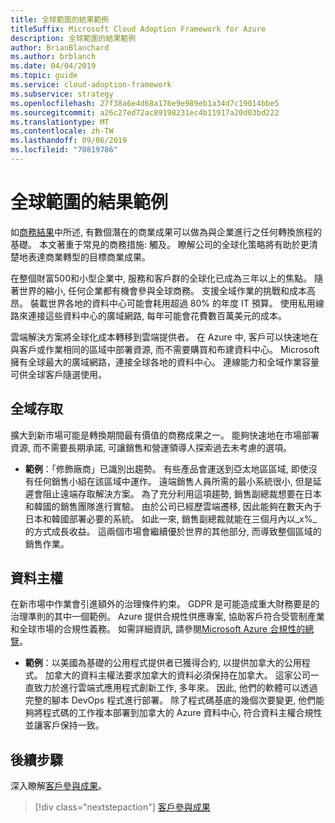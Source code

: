 ```yaml
---
title: 全球範圍的結果範例
titleSuffix: Microsoft Cloud Adoption Framework for Azure
description: 全球範圍的結果範例
author: BrianBlanchard
ms.author: brblanch
ms.date: 04/04/2019
ms.topic: guide
ms.service: cloud-adoption-framework
ms.subservice: strategy
ms.openlocfilehash: 27f38a6e4d68a176e9e989eb1a34d7c19014bbe5
ms.sourcegitcommit: a26c27ed72ac89198231ec4b11917a20d03bd222
ms.translationtype: MT
ms.contentlocale: zh-TW
ms.lasthandoff: 09/06/2019
ms.locfileid: "70819786"
---
```

# <a name="examples-of-global-reach-outcomes"></a>全球範圍的結果範例

如[商務結果](index.md)中所述, 有數個潛在的商業成果可以做為與企業進行之任何轉換旅程的基礎。 本文著重于常見的商務措施: 觸及。 瞭解公司的全球化策略將有助於更清楚地表達商業轉型的目標商業成果。

在整個財富500和小型企業中, 服務和客戶群的全球化已成為三年以上的焦點。 隨著世界的縮小, 任何企業都有機會參與全球商務。 支援全域作業的挑戰和成本高昂。 裝載世界各地的資料中心可能會耗用超過 80% 的年度 IT 預算。 使用私用線路來連接這些資料中心的廣域網路, 每年可能會花費數百萬美元的成本。

雲端解決方案將全球化成本轉移到雲端提供者。 在 Azure 中, 客戶可以快速地在與客戶或作業相同的區域中部署資源, 而不需要購買和布建資料中心。 Microsoft 擁有全球最大的廣域網路，連接全球各地的資料中心。 連線能力和全域作業容量可供全球客戶隨選使用。

## <a name="global-access"></a>全域存取

擴大到新市場可能是轉換期間最有價值的商務成果之一。 能夠快速地在市場部署資源, 而不需要長期承諾, 可讓銷售和營運領導人探索過去未考慮的選項。

- **範例**：「修飾廠商」已識別出趨勢。 有些產品會運送到亞太地區區域, 即使沒有任何銷售小組在該區域中運作。 遠端銷售人員所需的最小系統很小, 但是延遲會阻止遠端存取解決方案。 為了充分利用這項趨勢, 銷售副總裁想要在日本和韓國的銷售團隊進行實驗。 由於公司已經歷雲端遷移, 因此能夠在數天內于日本和韓國部署必要的系統。 如此一來, 銷售副總裁就能在三個月內以_x%_ 的方式成長收益。 這兩個市場會繼續優於世界的其他部分, 而導致整個區域的銷售作業。

## <a name="data-sovereignty"></a>資料主權

在新市場中作業會引進額外的治理條件約束。 GDPR 是可能造成重大財務要是的治理準則的其中一個範例。 Azure 提供合規性供應專案, 協助客戶符合受管制產業和全球市場的合規性義務。 如需詳細資訊, 請參閱[Microsoft Azure 合規性的總覽](https://aka.ms/AzureCompliance)。

- **範例**：以美國為基礎的公用程式提供者已獲得合約, 以提供加拿大的公用程式。 加拿大的資料主權法要求加拿大的資料必須保持在加拿大。 這家公司一直致力於進行雲端式應用程式創新工作, 多年來。 因此, 他們的軟體可以透過完整的腳本 DevOps 程式進行部署。 除了程式碼基底的幾個次要變更, 他們能夠將程式碼的工作複本部署到加拿大的 Azure 資料中心, 符合資料主權合規性並讓客戶保持一致。

## <a name="next-steps"></a>後續步驟

深入瞭解[客戶參與成果](./engagement-outcomes.md)。

> [!div class="nextstepaction"]
> [客戶參與成果](./engagement-outcomes.md)

